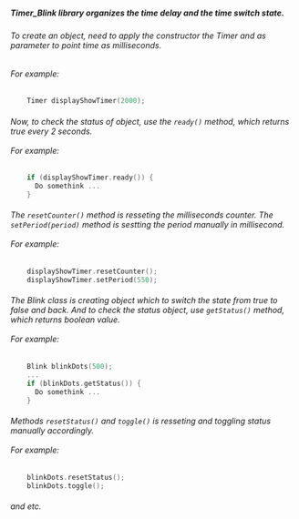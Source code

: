 ##### Timer_Blink library organizes the time delay and the time switch state.
###### To create an object, need to apply the constructor the Timer and as parameter to point time as milliseconds. <br> 
###### For example:
```c++
    Timer displayShowTimer(2000);
```
###### Now, to check the status of object, use the ```ready()``` method, which returns true every 2 seconds. <br><br>For example:
```c++
    if (displayShowTimer.ready()) {
      Do somethink ...
    }
```
###### The `resetCounter()` method is resseting the milliseconds counter. The ```setPeriod(period)``` method is sestting the period manually in millisecond. <br><br>For example:
```c++
    displayShowTimer.resetCounter();
    displayShowTimer.setPeriod(550);
```
###### The Blink class is creating object which to switch the state from true to false and back. And to check the status object, use ```getStatus()``` method, which returns boolean value. <br><br>For example:
```c++
    Blink blinkDots(500);
    ...
    if (blinkDots.getStatus()) {
      Do somethink ...
    }
```
###### Methods ```resetStatus()``` and ```toggle()``` is resseting and toggling status manually accordingly. <br><br>For example:
```c++
    blinkDots.resetStatus();
    blinkDots.toggle();
```
###### and etc.
